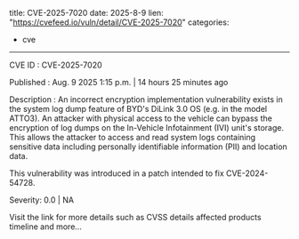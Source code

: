  
title: CVE-2025-7020
date: 2025-8-9
lien: "https://cvefeed.io/vuln/detail/CVE-2025-7020"
categories:
  - cve
---

CVE ID : CVE-2025-7020

Published :  Aug. 9
2025
1:15 p.m. | 14 hours
25 minutes ago

Description : An incorrect encryption implementation vulnerability exists in the system log dump feature of BYD's DiLink 3.0 OS (e.g. in the model ATTO3). An attacker with physical access to the vehicle can bypass the encryption of log dumps on the In-Vehicle Infotainment (IVI) unit's storage. This allows the attacker to access and read system logs containing sensitive data
including personally identifiable information (PII) and location data.

This vulnerability was introduced in a patch intended to fix CVE-2024-54728.

Severity: 0.0 | NA

Visit the link for more details
such as CVSS details
affected products
timeline
and more...
